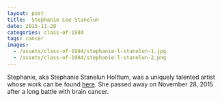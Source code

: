 ```yaml
---
layout: post
title:  Stephanie Lee Stanelun
date: 2015-11-28
categories: class-of-1984
tags: cancer
images:
  - /assets/class-of-1984/stephanie-l-stanelun-1.jpg
  - /assets/class-of-1984/stephanie-l-stanelun-2.png
---
```

Stephanie, aka Stephanie Stanelun Holttum, was a uniquely talented artist whose work can be found [here](http://www.stephanieholttum.com/).  She passed away on November 28, 2015 after a long battle with brain cancer.  
